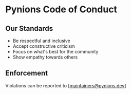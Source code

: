 # Pynions Code of Conduct

## Our Standards

- Be respectful and inclusive
- Accept constructive criticism
- Focus on what's best for the community
- Show empathy towards others

## Enforcement

Violations can be reported to [maintainers@pynions.dev]
